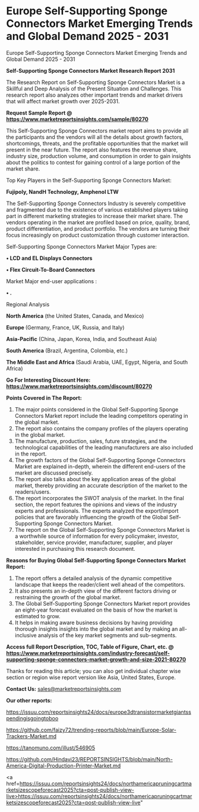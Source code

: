 # Europe Self-Supporting Sponge Connectors Market Emerging Trends and Global Demand 2025 - 2031
Europe Self-Supporting Sponge Connectors Market Emerging Trends and Global Demand 2025 - 2031

<strong>Self-Supporting Sponge Connectors Market Research Report 2031</strong>

The Research Report on Self-Supporting Sponge Connectors Market is a Skillful and Deep Analysis of the Present Situation and Challenges. This research report also analyzes other important trends and market drivers that will affect market growth over 2025-2031.

<strong>Request Sample Report @ <a href=https://www.marketreportsinsights.com/sample/80270>https://www.marketreportsinsights.com/sample/80270</a></strong>

This Self-Supporting Sponge Connectors market report aims to provide all the participants and the vendors will all the details about growth factors, shortcomings, threats, and the profitable opportunities that the market will present in the near future. The report also features the revenue share, industry size, production volume, and consumption in order to gain insights about the politics to contest for gaining control of a large portion of the market share.

Top Key Players in the Self-Supporting Sponge Connectors Market:

<strong>Fujipoly, NandH Technology, Amphenol LTW</strong>

The Self-Supporting Sponge Connectors Industry is severely competitive and fragmented due to the existence of various established players taking part in different marketing strategies to increase their market share. The vendors operating in the market are profiled based on price, quality, brand, product differentiation, and product portfolio. The vendors are turning their focus increasingly on product customization through customer interaction.

Self-Supporting Sponge Connectors Market Major Types are:

<strong>• LCD and EL Displays Connectors

• Flex Circuit-To-Board Connectors</strong>

Market Major end-user applications :

<strong>• .</strong>

Regional Analysis

</u><strong><b>North America</b></strong> (the United States, Canada, and Mexico)

<strong><b>Europe </b></strong>(Germany, France, UK, Russia, and Italy)

<strong><b>Asia-Pacific</b></strong> (China, Japan, Korea, India, and Southeast Asia)

<strong><b>South America</b></strong> (Brazil, Argentina, Colombia, etc.)

<strong><b>The Middle East and Africa</b></strong> (Saudi Arabia, UAE, Egypt, Nigeria, and South Africa)

<strong>Go For Interesting Discount Here: <a href=https://www.marketreportsinsights.com/discount/80270>https://www.marketreportsinsights.com/discount/80270</a></strong>

<strong>Points Covered in The Report:</strong>
<ol>
  <li>The major points considered in the Global Self-Supporting Sponge Connectors Market report include the leading competitors operating in the global market.</li>
  <li>The report also contains the company profiles of the players operating in the global market.</li>
  <li>The manufacture, production, sales, future strategies, and the technological capabilities of the leading manufacturers are also included in the report.</li>
  <li>The growth factors of the Global Self-Supporting Sponge Connectors Market are explained in-depth, wherein the different end-users of the market are discussed precisely.</li>
  <li>The report also talks about the key application areas of the global market, thereby providing an accurate description of the market to the readers/users.</li>
  <li>The report incorporates the SWOT analysis of the market. In the final section, the report features the opinions and views of the industry experts and professionals. The experts analyzed the export/import policies that are favorably influencing the growth of the Global Self-Supporting Sponge Connectors Market.</li>
  <li>The report on the Global Self-Supporting Sponge Connectors Market is a worthwhile source of information for every policymaker, investor, stakeholder, service provider, manufacturer, supplier, and player interested in purchasing this research document.</li>
</ol>
<strong>Reasons for Buying Global Self-Supporting Sponge Connectors Market Report:</strong>

<ol>
  <li>The report offers a detailed analysis of the dynamic competitive landscape that keeps the reader/client well ahead of the competitors.</li>
  <li>It also presents an in-depth view of the different factors driving or restraining the growth of the global market.</li>
  <li>The Global Self-Supporting Sponge Connectors Market report provides an eight-year forecast evaluated on the basis of how the market is estimated to grow.</li>
  <li>It helps in making aware business decisions by having providing thorough insights insights into the global market and by making an all-inclusive analysis of the key market segments and sub-segments.</li>
</ol>
<strong>Access full Report Description, TOC, Table of Figure, Chart, etc. @ <a href=https://www.marketreportsinsights.com/industry-forecast/self-supporting-sponge-connectors-market-growth-and-size-2021-80270>https://www.marketreportsinsights.com/industry-forecast/self-supporting-sponge-connectors-market-growth-and-size-2021-80270</a></strong>


Thanks for reading this article; you can also get individual chapter wise section or region wise report version like Asia, United States, Europe.

<strong>Contact Us:</strong>
sales@marketreportsinsights.com

<strong>Our other reports:</strong>

<a href=https://issuu.com/reportsinsights24/docs/europe3dtransistormarketgiantsspendingisgoingtoboo>https://issuu.com/reportsinsights24/docs/europe3dtransistormarketgiantsspendingisgoingtoboo</a>

<a href=https://github.com/faizy72/trending-reports/blob/main/Europe-Solar-Trackers-Market.md>https://github.com/faizy72/trending-reports/blob/main/Europe-Solar-Trackers-Market.md</a>

<a href=https://tanomuno.com/illust/546905>https://tanomuno.com/illust/546905</a>

<a href=https://github.com/Hindavi23/REPORTSINSIGHTS/blob/main/North-America-Digital-Production-Printer-Market.md>https://github.com/Hindavi23/REPORTSINSIGHTS/blob/main/North-America-Digital-Production-Printer-Market.md</a>

<a href=https://issuu.com/reportsinsights24/docs/northamericapruningcartmarketsizescopeforecast2025?cta=post-publish-view-live>https://issuu.com/reportsinsights24/docs/northamericapruningcartmarketsizescopeforecast2025?cta=post-publish-view-live</a>"

